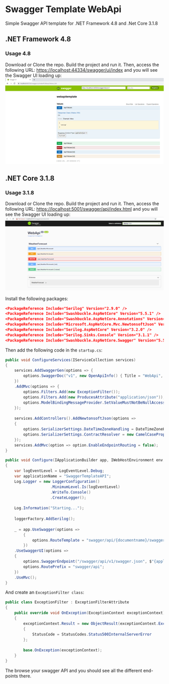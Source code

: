 # Swagger Template WebApi

Simple Swagger API template for .NET Framework 4.8 and .Net Core 3.1.8

## .NET Framework 4.8

### Usage 4.8

Download or Clone the repo. Build the project and run it. Then, access the following URL: <https://localhost:44334/swagger/ui/index> and you will see the Swagger UI loading up:
![Swagger48](https://github.com/JordiCorbilla/SwaggerTemplateApi/raw/master/Swagger48.png)

## .NET Core 3.1.8

### Usage 3.1.8

Download or Clone the repo. Build the project and run it. Then, access the following URL: <https://localhost:5001/swagger/api/index.html> and you will see the Swagger UI loading up:
![Swagger315](https://github.com/JordiCorbilla/SwaggerTemplateApi/raw/master/Swagger315.png)

Install the following packages:

```json
<PackageReference Include="Serilog" Version="2.9.0" />
<PackageReference Include="Swashbuckle.AspNetCore" Version="5.5.1" />
<PackageReference Include="Swashbuckle.AspNetCore.Annotations" Version="5.5.1" />
<PackageReference Include="Microsoft.AspNetCore.Mvc.NewtonsoftJson" Version="3.1.6" />
<PackageReference Include="Serilog.AspNetCore" Version="3.2.0" />
<PackageReference Include="Serilog.Sinks.Console" Version="3.1.1" />
<PackageReference Include="Swashbuckle.AspNetCore.Swagger" Version="5.5.1" />
```

Then add the following code in the `startup.cs`:

```c#
public void ConfigureServices(IServiceCollection services)
{
    services.AddSwaggerGen(options => {
        options.SwaggerDoc("v1", new OpenApiInfo() { Title = "WebApi", Version = "v1" });
    })
    .AddMvc(options => {
        options.Filters.Add(new ExceptionFilter());
        options.Filters.Add(new ProducesAttribute("application/json"));
        options.ModelBindingMessageProvider.SetValueMustNotBeNullAccessor((_) => "The field is required.");
    });

    services.AddControllers().AddNewtonsoftJson(options =>
    {
        options.SerializerSettings.DateTimeZoneHandling = DateTimeZoneHandling.RoundtripKind;
        options.SerializerSettings.ContractResolver = new CamelCasePropertyNamesContractResolver();
    });
    services.AddMvc(option => option.EnableEndpointRouting = false);
}
```

```c#
public void Configure(IApplicationBuilder app, IWebHostEnvironment env, ILoggerFactory loggerFactory)
{
    var logEventLevel = LogEventLevel.Debug;
    var applicationName = "SwaggerTemplateAPI";
    Log.Logger = new LoggerConfiguration()
                    .MinimumLevel.Is(logEventLevel)
                    .WriteTo.Console()
                    .CreateLogger();

    Log.Information("Starting...");

    loggerFactory.AddSerilog();

    _ = app.UseSwagger(options =>
        {
            options.RouteTemplate = "swagger/api/{documentname}/swagger.json";
        })
    .UseSwaggerUI(options =>
    {
        options.SwaggerEndpoint("/swagger/api/v1/swagger.json", $"{applicationName} v1.0");
        options.RoutePrefix = "swagger/api";
    })
    .UseMvc();
}
```

And create an `ExceptionFilter class`:

```c#
public class ExceptionFilter : ExceptionFilterAttribute
{
    public override void OnException(ExceptionContext exceptionContext)
    {
        exceptionContext.Result = new ObjectResult(exceptionContext.Exception.Message)
        {
            StatusCode = StatusCodes.Status500InternalServerError
        };

        base.OnException(exceptionContext);
    }
}
```

The browse your swagger API and you should see all the different end-points there.
